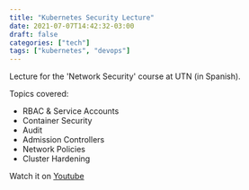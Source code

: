 ```yaml
---
title: "Kubernetes Security Lecture"
date: 2021-07-07T14:42:32-03:00
draft: false
categories: ["tech"]
tags: ["kubernetes", "devops"]
---
```


Lecture for the 'Network Security' course at UTN (in Spanish). 

Topics covered:
- RBAC & Service Accounts 
- Container Security
- Audit
- Admission Controllers
- Network Policies 
- Cluster Hardening

Watch it on [Youtube](https://www.youtube.com/watch?v=Z1PzO8eT_qs&t=1537s)

